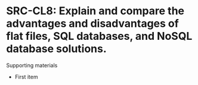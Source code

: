 # SRC-CL8:  	Explain and compare the advantages and disadvantages of flat files, SQL databases, and NoSQL database solutions.	 

Supporting materials

* First item